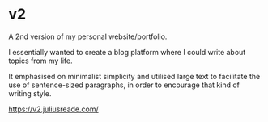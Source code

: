 # v2

A 2nd version of my personal website/portfolio.

I essentially wanted to create a blog platform where I could write about topics from my life. 

It emphasised on minimalist simplicity and utilised large text to facilitate the use of sentence-sized paragraphs, in order to encourage that kind of writing style.

https://v2.juliusreade.com/
